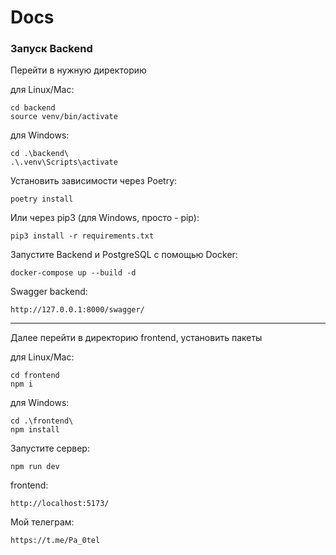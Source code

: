 # Docs

<h3>Запуск Backend</h3>

<p>Перейти в нужную директорию</p>
для Linux/Mac:

    cd backend
    source venv/bin/activate

для Windows:
  
    cd .\backend\
    .\.venv\Scripts\activate  

Установить зависимости через Poetry:

    poetry install

Или через pip3 (для Windows, просто - pip):

    pip3 install -r requirements.txt
  
Запустите Backend и PostgreSQL с помощью Docker:

    docker-compose up --build -d


Swagger backend:
    
    http://127.0.0.1:8000/swagger/
    

<hr>

Далее перейти в директорию frontend, установить пакеты

для Linux/Mac:
    
    cd frontend
    npm i

для Windows:

    cd .\frontend\
    npm install

Запустите сервер:

    npm run dev

frontend:

    http://localhost:5173/

Мой телеграм:

    https://t.me/Pa_0tel